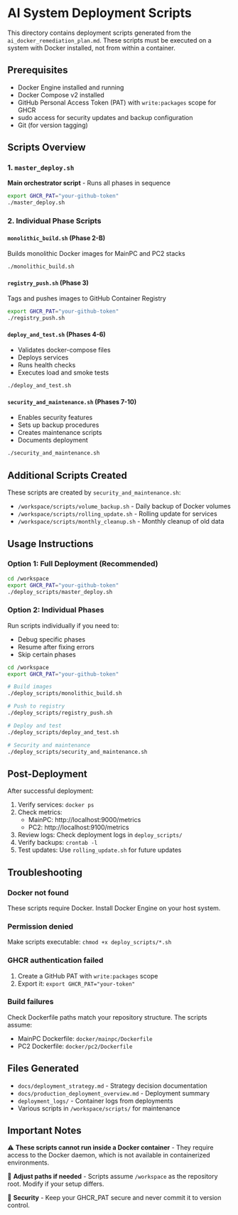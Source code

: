 # AI System Deployment Scripts

This directory contains deployment scripts generated from the `ai_docker_remediation_plan.md`. These scripts must be executed on a system with Docker installed, not from within a container.

## Prerequisites

- Docker Engine installed and running
- Docker Compose v2 installed
- GitHub Personal Access Token (PAT) with `write:packages` scope for GHCR
- sudo access for security updates and backup configuration
- Git (for version tagging)

## Scripts Overview

### 1. `master_deploy.sh`
**Main orchestrator script** - Runs all phases in sequence
```bash
export GHCR_PAT="your-github-token"
./master_deploy.sh
```

### 2. Individual Phase Scripts

#### `monolithic_build.sh` (Phase 2-B)
Builds monolithic Docker images for MainPC and PC2 stacks
```bash
./monolithic_build.sh
```

#### `registry_push.sh` (Phase 3)
Tags and pushes images to GitHub Container Registry
```bash
export GHCR_PAT="your-github-token"
./registry_push.sh
```

#### `deploy_and_test.sh` (Phases 4-6)
- Validates docker-compose files
- Deploys services
- Runs health checks
- Executes load and smoke tests
```bash
./deploy_and_test.sh
```

#### `security_and_maintenance.sh` (Phases 7-10)
- Enables security features
- Sets up backup procedures
- Creates maintenance scripts
- Documents deployment
```bash
./security_and_maintenance.sh
```

## Additional Scripts Created

These scripts are created by `security_and_maintenance.sh`:

- `/workspace/scripts/volume_backup.sh` - Daily backup of Docker volumes
- `/workspace/scripts/rolling_update.sh` - Rolling update for services
- `/workspace/scripts/monthly_cleanup.sh` - Monthly cleanup of old data

## Usage Instructions

### Option 1: Full Deployment (Recommended)
```bash
cd /workspace
export GHCR_PAT="your-github-token"
./deploy_scripts/master_deploy.sh
```

### Option 2: Individual Phases
Run scripts individually if you need to:
- Debug specific phases
- Resume after fixing errors
- Skip certain phases

```bash
cd /workspace
export GHCR_PAT="your-github-token"

# Build images
./deploy_scripts/monolithic_build.sh

# Push to registry
./deploy_scripts/registry_push.sh

# Deploy and test
./deploy_scripts/deploy_and_test.sh

# Security and maintenance
./deploy_scripts/security_and_maintenance.sh
```

## Post-Deployment

After successful deployment:

1. Verify services: `docker ps`
2. Check metrics: 
   - MainPC: http://localhost:9000/metrics
   - PC2: http://localhost:9100/metrics
3. Review logs: Check deployment logs in `deploy_scripts/`
4. Verify backups: `crontab -l`
5. Test updates: Use `rolling_update.sh` for future updates

## Troubleshooting

### Docker not found
These scripts require Docker. Install Docker Engine on your host system.

### Permission denied
Make scripts executable: `chmod +x deploy_scripts/*.sh`

### GHCR authentication failed
1. Create a GitHub PAT with `write:packages` scope
2. Export it: `export GHCR_PAT="your-token"`

### Build failures
Check Dockerfile paths match your repository structure. The scripts assume:
- MainPC Dockerfile: `docker/mainpc/Dockerfile`
- PC2 Dockerfile: `docker/pc2/Dockerfile`

## Files Generated

- `docs/deployment_strategy.md` - Strategy decision documentation
- `docs/production_deployment_overview.md` - Deployment summary
- `deployment_logs/` - Container logs from deployments
- Various scripts in `/workspace/scripts/` for maintenance

## Important Notes

⚠️ **These scripts cannot run inside a Docker container** - They require access to the Docker daemon, which is not available in containerized environments.

📝 **Adjust paths if needed** - Scripts assume `/workspace` as the repository root. Modify if your setup differs.

🔐 **Security** - Keep your GHCR_PAT secure and never commit it to version control.